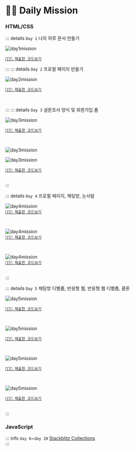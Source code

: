 # 👊🏼 Daily Mission

### HTML/CSS

::: details `Day 1` 나의 하루 문서 만들기

![day1mission](./images/day01.png)
<br>

[`👩🏻‍💻 제출한 코드보기`](https://github.com/miloupark/OZ-DailyMission/tree/main/day1)

:::
::: details `Day 2` 프로필 페이지 만들기

![day2mission](./images/day02.png)

[`👩🏻‍💻 제출한 코드보기`](https://github.com/miloupark/OZ-DailyMission/tree/main/day2)

<br>

:::
::: details `Day 3` 설문조사 양식 및 회원가입 폼

![day3mission](./images/day03-1.png)

[`👩🏻‍💻 제출한 코드보기`](https://github.com/miloupark/OZ-DailyMission/blob/main/day3/day3-1/survey.html)

<br>

![day3mission](./images/day03-2.png)
<br>

![day3mission](./images/day03-3.png)

[`👩🏻‍💻 제출한 코드보기`](https://github.com/miloupark/OZ-DailyMission/tree/main/day3/day3-2)

<br>
:::

::: details `Day 4` 프로필 페이지, 채팅방, 눈사람

![day4mission](./images/day04-1.png)
<br>
[`👩🏻‍💻 제출한 코드보기`](https://github.com/miloupark/OZ-DailyMission/tree/main/day4/profile)

<br>

![day4mission](./images/day04-2.png)
<br>
[`👩🏻‍💻 제출한 코드보기`](https://github.com/miloupark/OZ-DailyMission/tree/main/day4/chat)

<br>

![day4mission](./images/day04-3.png)
<br>
[`👩🏻‍💻 제출한 코드보기`](https://github.com/miloupark/OZ-DailyMission/tree/main/day4/snowman)

<br>
:::

::: details `Day 5` 채팅방 디벨롭, 반응형 웹, 반응형 웹 디벨롭, 클론

![day5mission](./images/day05-1.png)

[`👩🏻‍💻 제출한 코드보기`](https://github.com/miloupark/OZ-DailyMission/tree/main/day5/chat)

<br>

![day5mission](./images/day05-2.png)

[`👩🏻‍💻 제출한 코드보기`](https://github.com/miloupark/OZ-DailyMission/tree/main/day5/responsive)

<br>

![day5mission](./images/day05-3.png)

[`👩🏻‍💻 제출한 코드보기`](https://github.com/miloupark/OZ-DailyMission/tree/main/day5/responsive_develop)

<br>

![day5mission](./images/day05-4.png)

[`👩🏻‍💻 제출한 코드보기`](https://github.com/miloupark/OZ-DailyMission/tree/main/market)

<br>
:::

### JavaScript

::: info `day 6`~`day 20` [Stackblitz Collections](https://stackblitz.com/@miloupark/collections/oz-dailymission-js)
<br>
:::
<Comment/>
